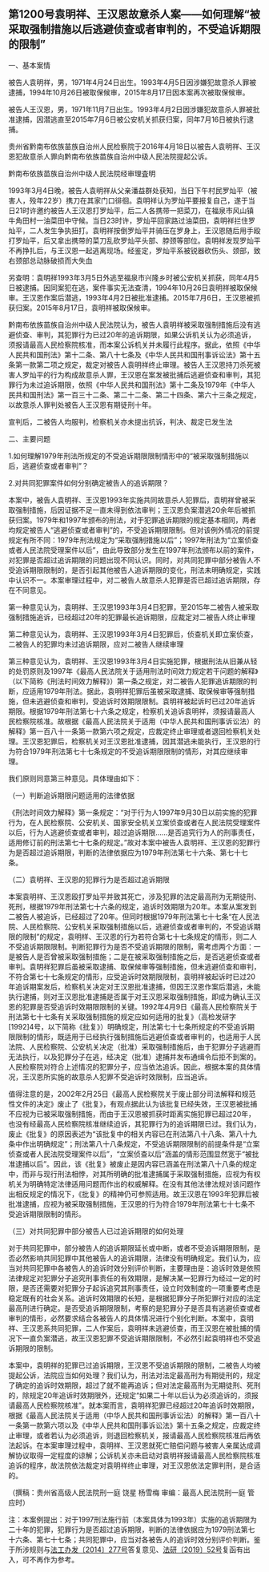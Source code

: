 ## 第1200号袁明祥、王汉恩故意杀人案——如何理解“被采取强制措施以后逃避侦查或者审判的，不受追诉期限的限制”

一、基本案情

被告人袁明祥，男，1971年4月24日出生。1993年4月5日因涉嫌犯故意杀人罪被逮捕，1994年10月26日被取保候审，2015年8月17日因本案再次被取保候审。

被告人王汉恩，男，1971年11月7日出生。1993年4月2日因涉嫌犯故意杀人罪被批准逮捕，因潜逃直至2015年7月6日被公安机关抓获归案，同年7月16日被执行逮捕。

贵州省黔南布依族苗族自治州人民检察院于2016年4月18日以被告人袁明祥、王汉恩犯故意杀人罪向黔南布依族苗族自治州中级人民法院提起公诉。

黔南布依族苗族自治州中级人民法院经审理査明

1993年3月4日晚，被告人袁明祥从父亲潘益群处获知，当日下午村民罗灿平（被害人，殁年22岁）携刀在其家门口徘徊。袁明祥认为罗灿平要报复自己，遂于当日21时许邀约被告人王汉恩打罗灿平，后二人各携带一把菜刀，在福泉市风山镇牛角田村一油菜田中守候。当日23时许，罗灿平回家路过油菜田，袁明祥拦住罗灿平，二人发生争执扭打。袁明祥按倒罗灿平并骑压在罗身上，王汉恩随后用手殴打罗灿平，后又拿出携带的菜刀乱砍罗灿平头部、脖颈等部位。袁明祥发现罗灿平不再挣扎后，与王汉恩一起逃离现场。经鉴定，罗灿平系被锐器砍伤头、颈部，致右颈部总动脉破损而大失血

另查明：袁明祥1993年3月5日外逃至福泉市兴隆乡时被公安机关抓获，同年4月5日被逮捕。因同案犯在逃，案件事实无法查清，1994年10月26日袁明祥被取保候审。王汉恩作案后潜逃，1993年4月2日被批准逮捕。2015年7月6日，王汉恩被抓获归案。2015年8月17日，袁明祥被取保候审。

黔南布依族苗族自治州中级人民法院认为，被告人袁明祥被采取强制措施后没有逃避侦查、审判，其犯罪行为已过20年的追诉期限，如果公诉机关认为必须追诉，须报请最高人民检察院核准，而本案公诉机关并未履行此程序。据此，依照《中华人民共和国刑法》第十二条、第八十七条及《中华人民共和国刑事诉讼法》第十五条第一款第二项之规定，裁定对被告人袁明祥终止审理。被告人王汉恩持刀杀死被害人罗灿平的行为构成故意杀人罪，王汉恩在案发被批捕后逃避侦查和审判，其犯罪行为未过追诉期限，依照《中华人民共和国刑法》第十二条及1979年《中华人民共和国刑法》第一百三十二条、第二十二条、第二十四条、第六十三条之规定，以故意杀人罪判处被告人王汉恩有期徒刑十年。

宣判后，二被告人均服判，检察机关亦未提出抗诉，判决、裁定已发生法

二、主要问题

1.如何理解1979年刑法所规定的不受追诉期限限制情形中的“被采取强制措施以后，逃避侦查或者审判”？

2.对共同犯罪案件如何分别确定被告人的追诉期限？

本案中，被告人袁明祥、王汉恩1993年实施共同故意杀人犯罪后，袁明祥曾被采取强制措施，后因证据不足一直未得到依法审判；王汉恩负案潜逃20余年后被抓获归案。1979年和1997年颁布的刑法，对于犯罪追诉期限的规定基本相同，两者均规定被告人“逃避侦查或者审判”的，不受追诉期限限制。但对该例外情况的前提规定有所不同：1979年刑法规定为“采取强制措施以后”；1997年刑法为“立案侦查或者人民法院受理案件以后”，由此导致部分发生在1997年刑法颁布以前的案件，对犯罪是否超过追诉期限的问题出现不同认识。同时，对共同犯罪中部分被告人不受追诉期限限制的，是否引起其他被告人追诉期限的变化，刑法未明确规定，实践中认识不一。本案审理过程中，对二被告人故意杀人犯罪是否已超过追诉期限，存在不同意见。

第一种意见认为，袁明祥、王汉恩1993年3月4日犯罪，至2015年二被告人被采取强制措施追诉，已经超过20年的犯罪最长追诉期限，应裁定对二被告人终止审理

第二种意见认为，袁明祥、王汉恩1993年3月4日犯罪后，侦查机关即立案侦查，二被告人的犯罪均未过追诉期限，应对二被告人继续审理

第三种意见认为，袁明祥、王汉恩1993年3月4日实施犯罪，根据刑法从旧兼从轻的处罚原则及1997年《最高人民法院关于适用刑法时间效力规定若干问题的解释》（以下简称《刑法时间效力解释》）第一条之规定，对二被告人犯罪追诉期限的判断，应适用1979年刑法。据此，袁明祥犯罪后虽被采取逮捕、取保候审等强制措施，但未逃避侦查和审判，受追诉时效期限限制。袁明祥被起诉时已过20年追诉期限。根据1979年刑法第七十六条之规定，检察机关追诉袁明祥，须报请最高人民检察院核准。故根据《最高人民法院关于适用（中华人民共和国刑事诉讼法）的解释》第一百八十一条第一款第六项之规定，应裁定终止审理或者退回检察机关处理。王汉恩犯罪后，检察机关对王汉恩批准逮捕，因其潜逃未能执行，王汉恩的行为符合1979年刑法第七十七条规定的不受追诉期限限制的情形，对其应继续审理。

我们原则同意第三种意见。具体理由如下：

（一）判断追诉期限问题适用的法律依据

《刑法时间效力解释》第一条规定：“对于行为人1997年9月30日以前实施的犯罪行为，在人民检察院、公安机关、国家安全机关立案侦查或者在人民法院受理案件以后，行为人逃避侦查或者审判，超过追诉期限……是否追究行为人的刑事责任，适用修订前的刑法第七十七条的规定。”故对本案中被告人袁明祥、王汉恩的犯罪行为是否超过追诉期限，判断的法律依据应为1979年刑法第七十六条、第七十七条。

（二）袁明祥、王汉恩的犯罪行为是否超过追诉期限

本案袁明祥、王汉恩殴打罗灿平并致其死亡，涉及犯罪的法定最高刑为无期徒刑、死刑，根据1979年刑法第七十六条的规定，追诉时效期限为20年。本案从案发到二被告人被追诉，已经超过了20年。但同时根据1979年刑法第七十七条“在人民法院、人民检察院、公安机关采取强制措施以后，逃避侦查或者审判的，不受追诉期限的限制”的规定，袁明样、王汉恩的行为若符合第七十七条规定的情形，则二人不受追诉期限限制。判断犯罪行为是否不受追诉期限的限制，需考虑两个方面：一是被告人是否曾被采取强制措施；二是在被采取强制措施之后，是否逃避侦查或者审判。袁明祥犯罪后虽被采取逮捕、取保候审等强制措施，但未逃避侦查和审判，不符合第七十七条规定的情形，应受追诉时效期限限制，袁明祥被起诉时已过20年追诉期案发后，检察机关决定对王汉恩批准逮捕，但因王汉恩作案后潜逃，未能执行逮捕，则对王汉恩批准逮捕是否属于对王汉恩采取强制措施，即成为确认王汉恩的犯罪是否受追诉时效期限限制的关键。1992年4月9日《最高人民检察院关于刑法第七十七条有关采取强制措施的规定应如何适用的批复》（高检发研字\[1992\]4号，以下简称《批复》）明确规定，刑法第七十七条所规定的不受追诉期限限制的情形，既适用于已经执行强制措施后逃避侦查或者审判的，也适用于人民法院、人民检察院、公安机关决定（批准）采取强制措施后，由于犯罪分子逃避而无法执行，以及犯罪分子在逃，经决定（批准）逮捕并发布通缉令后拒不到案的。人民检察院对符合上述情况的犯罪分子，应当依法追诉。因此，根据本案的具体情况，王汉恩所实施的故意杀人犯罪不受追诉时效限制，应当追诉。

值得注意的是，2002年2月25日《最高人民检察院关于废止部分司法解释和规范性文件的决定》废止了《批复》，有观点据此认为该批复已经失效，王汉恩被批捕不应视为已被采取强制措施，而由于王汉恩被抓获时距离实施犯罪已超过20年，也没有经最高人民检察院核准继续迫诉，其犯罪行为的追诉期限已过。我们认为，废止《批复》的原因表述为“该批复中的相关内容已在刑法第八十八条、第八十九条中作出明确规定”；刑法第八十八条规定，不受追诉期限限制的前提条件是“立案侦查或者人民法院受理案件以后”，“立案侦查以后”涵盖的情形范围显然宽于“被批准逮捕以后”。因此，该《批复》被废止是因内容已涵盖在刑法第八十八条的规定中，而非与现行刑法相悖，对其所明确的批准逮捕属于采取强制措施，应视为有权机关为明确特定法律适用问题而作出的权威解释。在没有其他法律法规对该问题作出相反规定的情况下，《批复》的精神仍可参照适用。故王汉恩在1993年犯罪后被批准逮捕，应视为被采取强制措施，王汉恩的行为符合1979年刑法第七十七条不受追诉期限限制的情形。

（三）对共同犯罪中部分被告人已过追诉期限的如何处理

对于共同犯罪中，部分被告人的追诉期限延长或中断，或者不受追诉期限限制，是否必然影响共同犯罪中其他被告人的追诉期限，法律没有明确规定。我们认为，应当对共同犯罪中各被告人的追诉时效分别评价判断，主要理由是：追诉时效是依照法律规定对犯罪分子追究刑事责任的有效期限，是解决某一犯罪行为经过一定的时限，是否还需要对犯罪分子起诉追究其刑事责任，设立时效制度的一项重要考虑是稳定既有的社会关系。追诉时效期限的长短，是根据犯罪分子所犯罪行对应的法定最高刑进行确定。是否受追诉期限限制，考察的是犯罪分子是否具有逃避侦查或者审判的情形，必然要求结合各被告人的具体情况进行个别化判断。本案中，袁明祥、王汉恩系共同犯罪，二人作案后，袁明祥未逃避侦查，而王汉恩在被批捕的情况下一直负案潜逃，故王汉恩犯罪不受追诉期限限制，不必然引起袁明祥也不受追诉期限的限制。

本案中，袁明祥的犯罪已过追诉期限，王汉恩不受追诉期限的限制，二被告人均被提起公诉，法院应当如何处理？我们认为，刑法对法定最高刑为有期徒刑的，规定了确定的追诉时效期限，超过了就不能再追诉；但对法定最高刑为无期徒刑、死刑的，除规定20年追诉时效期限外，还规定“如果二十年以后认为必须追诉的，须报请最高人民检察院核准”。就本案而言，袁明祥犯罪已经超过20年追诉时效期限，根据《最高人民法院关于适用（中华人民共和国刑事诉讼法）的解释》第一百八十一条第一款第六项以及《中华人民共和国刑事诉讼法》第十五条之规定，应裁定终止审理，或者若认为必须追诉，则退回检察机关，报请最高人民检察院核准后再依法起诉。在本案审理过程中，袁明祥、王汉恩就死亡赔偿问题与被害人亲属达成调解协议取得一定程度的谅解；公诉机关亦未启动对袁明祥报请最高人民检察院核准追诉的程序，故法院依法裁定对袁明祥终止审理，对王汉恩依法定罪判刑，是合适的。

（撰稿：贵州省高级人民法院刑一庭 饶星 杨雪梅 审编：最高人民法院刑一庭 管应时）

注：本案例提出：对于1997刑法施行前（本案具体为1993年）实施的追诉期限为二十年的犯罪，犯罪行为是否超过追诉期限，判断的法律依据应为1979刑法第七十六条、第七十七条；共同犯罪中，应当对各被告人的追诉时效分别评价判断。鉴于所涉规则与[法工办发〔2014〕277号](http://xsba0.com/xsfl/rdjs/rdjs-zssx2014.htm)答复意见、[法研〔2019〕52号](http://xsba0.com/sfjs/2019/fy-zsqx2019.htm)复函有出入，可不再作为参考。